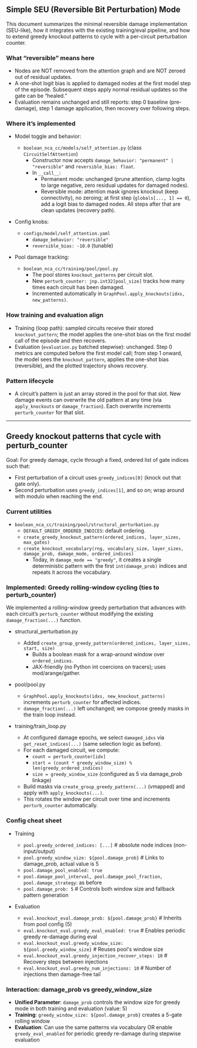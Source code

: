 ## Simple SEU (Reversible Bit Perturbation) Mode

This document summarizes the minimal reversible damage implementation (SEU-like), how it integrates with the existing training/eval pipeline, and how to extend greedy knockout patterns to cycle with a per-circuit perturbation counter.

### What “reversible” means here
- Nodes are NOT removed from the attention graph and are NOT zeroed out of residual updates.
- A one-shot logit bias is applied to damaged nodes at the first model step of the episode. Subsequent steps apply normal residual updates so the gate can be “healed.”
- Evaluation remains unchanged and still reports: step 0 baseline (pre-damage), step 1 damage application, then recovery over following steps.

### Where it’s implemented
- Model toggle and behavior:
  - `boolean_nca_cc/models/self_attention.py` (class `CircuitSelfAttention`)
    - Constructor now accepts `damage_behavior: "permanent" | "reversible"` and `reversible_bias: float`.
    - In `__call__`:
      - Permanent mode: unchanged (prune attention, clamp logits to large negative, zero residual updates for damaged nodes).
      - Reversible mode: attention mask ignores knockout (keep connectivity), no zeroing; at first step (`globals[..., 1] == 0`), add a logit bias to damaged nodes. All steps after that are clean updates (recovery path).

- Config knobs:
  - `configs/model/self_attention.yaml`
    - `damage_behavior: "reversible"`
    - `reversible_bias: -10.0` (tunable)

- Pool damage tracking:
  - `boolean_nca_cc/training/pool/pool.py`
    - The pool stores `knockout_patterns` per circuit slot.
    - New `perturb_counter: jnp.int32[pool_size]` tracks how many times each circuit has been damaged.
    - Incremented automatically in `GraphPool.apply_knockouts(idxs, new_patterns)`.

### How training and evaluation align
- Training (loop path): sampled circuits receive their stored `knockout_pattern`; the model applies the one-shot bias on the first model call of the episode and then recovers.
- Evaluation (`evaluation.py` batched stepwise): unchanged. Step 0 metrics are computed before the first model call; from step 1 onward, the model sees the `knockout_pattern`, applies the one-shot bias (reversible), and the plotted trajectory shows recovery.

### Pattern lifecycle
- A circuit’s pattern is just an array stored in the pool for that slot. New damage events can overwrite the old pattern at any time (via `apply_knockouts` or `damage_fraction`). Each overwrite increments `perturb_counter` for that slot.

---

## Greedy knockout patterns that cycle with perturb_counter

Goal: For greedy damage, cycle through a fixed, ordered list of gate indices such that:
- First perturbation of a circuit uses `greedy_indices[0]` (knock out that gate only).
- Second perturbation uses `greedy_indices[1]`, and so on; wrap around with modulo when reaching the end.

### Current utilities
- `boolean_nca_cc/training/pool/structural_perturbation.py`
  - `DEFAULT_GREEDY_ORDERED_INDICES`: default ordering.
  - `create_greedy_knockout_pattern(ordered_indices, layer_sizes, max_gates)`
  - `create_knockout_vocabulary(rng, vocabulary_size, layer_sizes, damage_prob, damage_mode, ordered_indices)`
    - Today, in `damage_mode == "greedy"`, it creates a single deterministic pattern with the first `int(damage_prob)` indices and repeats it across the vocabulary.

### Implemented: Greedy rolling-window cycling (ties to perturb_counter)

We implemented a rolling-window greedy perturbation that advances with each circuit’s `perturb_counter` without modifying the existing `damage_fraction(...)` function.

- structural_perturbation.py
  - Added `create_group_greedy_pattern(ordered_indices, layer_sizes, start, size)`
    - Builds a boolean mask for a wrap-around window over `ordered_indices`.
    - JAX-friendly (no Python int coercions on tracers); uses mod/arange/gather.

- pool/pool.py
  - `GraphPool.apply_knockouts(idxs, new_knockout_patterns)` increments `perturb_counter` for affected indices.
  - `damage_fraction(...)` left unchanged; we compose greedy masks in the train loop instead.

- training/train_loop.py
  - At configured damage epochs, we select `damaged_idxs` via `get_reset_indices(...)` (same selection logic as before).
  - For each damaged circuit, we compute:
    - `count = perturb_counter[idx]`
    - `start = (count * greedy_window_size) % len(greedy_ordered_indices)`
    - `size = greedy_window_size` (configured as 5 via damage_prob linkage)
  - Build masks via `create_group_greedy_pattern(...)` (vmapped) and apply with `apply_knockouts(...)`.
  - This rotates the window per circuit over time and increments `perturb_counter` automatically.

### Config cheat sheet
- Training
  - `pool.greedy_ordered_indices: [...]`  # absolute node indices (non-input/output)
  - `pool.greedy_window_size: ${pool.damage_prob}`  # Links to damage_prob, actual value is 5
  - `pool.damage_pool_enabled: true`
  - `pool.damage_pool_interval, pool.damage_pool_fraction, pool.damage_strategy`: as before
  - `pool.damage_prob: 5`  # Controls both window size and fallback pattern generation

- Evaluation  
  - `eval.knockout_eval.damage_prob: ${pool.damage_prob}` # Inherits from pool config (5)
  - `eval.knockout_eval.greedy_eval_enabled: true` # Enables periodic greedy re-damage during eval
  - `eval.knockout_eval.greedy_window_size: ${pool.greedy_window_size}` # Reuses pool's window size
  - `eval.knockout_eval.greedy_injection_recover_steps: 10` # Recovery steps between injections
  - `eval.knockout_eval.greedy_num_injections: 10` # Number of injections then damage-free tail

### Interaction: damage_prob vs greedy_window_size
- **Unified Parameter**: `damage_prob` controls the window size for greedy mode in both training and evaluation (value: 5)
- **Training**: `greedy_window_size: ${pool.damage_prob}` creates a 5-gate rolling window
- **Evaluation**: Can use the same patterns via vocabulary OR enable `greedy_eval_enabled` for periodic greedy re-damage during stepwise evaluation